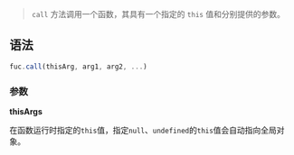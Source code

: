> `call` 方法调用一个函数，其具有一个指定的 `this` 值和分别提供的参数。 

## 语法
```javascript
fuc.call(thisArg, arg1, arg2, ...)
```
### 参数
__thisArgs__

在函数运行时指定的`this`值，指定`null`、`undefined`的`this`值会自动指向全局对象。